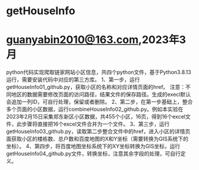 # getHouseInfo
# guanyabin2010@163.com,2023年3月
python代码实现爬取链家网站小区信息，共四个python文件，基于Python3.8.13运行，需要安装代码中对应的第三方库。
1、第一步，运行getHouseInfo01_github.py，获取小区的名称和对应详情页面的href。
注意：不同地区的数据需要修改页面的访问路径，结果文件的保存路径。生成的execl默认会追加一列ID，可自行处理，保留或者删除。
2、第二步，在第一步基础上，整合多个页面的小区数据，运行combineHouseInfo02_github.py。例如本实验在2023年2月15日采集郑东新区小区数据，共455个小区，16页，得到16个excel文件，此步骤将直接把16个excel文件合并为一个文件。
3、第三步，运行getHouseInfo03_github.py，读取第二步整合文件中的href，进入小区的详情页面获取小区的楼栋数、总户数和百度地图的X和Y坐标（需要转换为GIS系统下的坐标）。
4、第四步，将百度地图坐标系统下的XY坐标转换为GIS坐标，运行getHouseInfo04_github.py文件，转换坐标，注意其余字段的处理，可自行定义。
